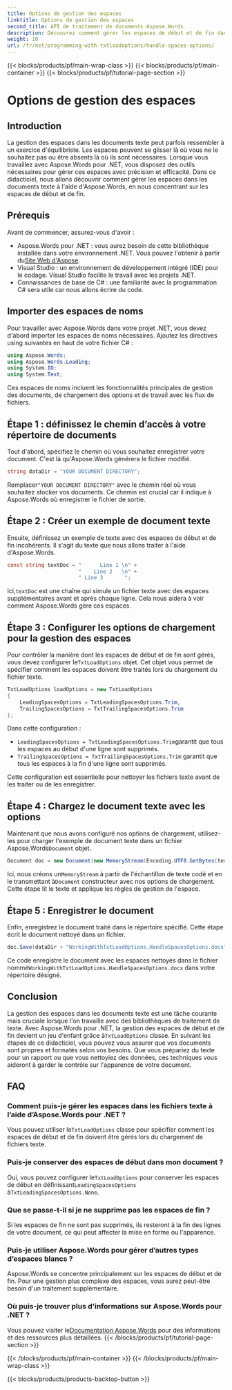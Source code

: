 ```yaml
---
title: Options de gestion des espaces
linktitle: Options de gestion des espaces
second_title: API de traitement de documents Aspose.Words
description: Découvrez comment gérer les espaces de début et de fin dans les documents texte avec Aspose.Words pour .NET. Ce didacticiel fournit un guide pour nettoyer la mise en forme du texte.
weight: 10
url: /fr/net/programming-with-txtloadoptions/handle-spaces-options/
---
```


{{< blocks/products/pf/main-wrap-class >}}
{{< blocks/products/pf/main-container >}}
{{< blocks/products/pf/tutorial-page-section >}}

# Options de gestion des espaces

## Introduction

La gestion des espaces dans les documents texte peut parfois ressembler à un exercice d'équilibriste. Les espaces peuvent se glisser là où vous ne le souhaitez pas ou être absents là où ils sont nécessaires. Lorsque vous travaillez avec Aspose.Words pour .NET, vous disposez des outils nécessaires pour gérer ces espaces avec précision et efficacité. Dans ce didacticiel, nous allons découvrir comment gérer les espaces dans les documents texte à l'aide d'Aspose.Words, en nous concentrant sur les espaces de début et de fin.

## Prérequis

Avant de commencer, assurez-vous d'avoir :

-  Aspose.Words pour .NET : vous aurez besoin de cette bibliothèque installée dans votre environnement .NET. Vous pouvez l'obtenir à partir du[Site Web d'Aspose](https://releases.aspose.com/words/net/).
- Visual Studio : un environnement de développement intégré (IDE) pour le codage. Visual Studio facilite le travail avec les projets .NET.
- Connaissances de base de C# : une familiarité avec la programmation C# sera utile car nous allons écrire du code.

## Importer des espaces de noms

Pour travailler avec Aspose.Words dans votre projet .NET, vous devez d'abord importer les espaces de noms nécessaires. Ajoutez les directives using suivantes en haut de votre fichier C# :

```csharp
using Aspose.Words;
using Aspose.Words.Loading;
using System.IO;
using System.Text;
```

Ces espaces de noms incluent les fonctionnalités principales de gestion des documents, de chargement des options et de travail avec les flux de fichiers.

## Étape 1 : définissez le chemin d’accès à votre répertoire de documents

Tout d'abord, spécifiez le chemin où vous souhaitez enregistrer votre document. C'est là qu'Aspose.Words générera le fichier modifié.

```csharp
string dataDir = "YOUR DOCUMENT DIRECTORY";
```

 Remplacer`"YOUR DOCUMENT DIRECTORY"` avec le chemin réel où vous souhaitez stocker vos documents. Ce chemin est crucial car il indique à Aspose.Words où enregistrer le fichier de sortie.

## Étape 2 : Créer un exemple de document texte

Ensuite, définissez un exemple de texte avec des espaces de début et de fin incohérents. Il s'agit du texte que nous allons traiter à l'aide d'Aspose.Words.

```csharp
const string textDoc = "      Line 1 \n" +
                       "    Line 2   \n" +
                       " Line 3       ";
```

 Ici,`textDoc` est une chaîne qui simule un fichier texte avec des espaces supplémentaires avant et après chaque ligne. Cela nous aidera à voir comment Aspose.Words gère ces espaces.

## Étape 3 : Configurer les options de chargement pour la gestion des espaces

 Pour contrôler la manière dont les espaces de début et de fin sont gérés, vous devez configurer le`TxtLoadOptions` objet. Cet objet vous permet de spécifier comment les espaces doivent être traités lors du chargement du fichier texte.

```csharp
TxtLoadOptions loadOptions = new TxtLoadOptions
{
    LeadingSpacesOptions = TxtLeadingSpacesOptions.Trim,
    TrailingSpacesOptions = TxtTrailingSpacesOptions.Trim
};
```

Dans cette configuration :
- `LeadingSpacesOptions = TxtLeadingSpacesOptions.Trim`garantit que tous les espaces au début d'une ligne sont supprimés.
- `TrailingSpacesOptions = TxtTrailingSpacesOptions.Trim` garantit que tous les espaces à la fin d'une ligne sont supprimés.

Cette configuration est essentielle pour nettoyer les fichiers texte avant de les traiter ou de les enregistrer.

## Étape 4 : Chargez le document texte avec les options

 Maintenant que nous avons configuré nos options de chargement, utilisez-les pour charger l'exemple de document texte dans un fichier Aspose.Words`Document` objet.

```csharp
Document doc = new Document(new MemoryStream(Encoding.UTF8.GetBytes(textDoc)), loadOptions);
```

 Ici, nous créons un`MemoryStream` à partir de l'échantillon de texte codé et en le transmettant à`Document` constructeur avec nos options de chargement. Cette étape lit le texte et applique les règles de gestion de l'espace.

## Étape 5 : Enregistrer le document

Enfin, enregistrez le document traité dans le répertoire spécifié. Cette étape écrit le document nettoyé dans un fichier.

```csharp
doc.Save(dataDir + "WorkingWithTxtLoadOptions.HandleSpacesOptions.docx");
```

 Ce code enregistre le document avec les espaces nettoyés dans le fichier nommé`WorkingWithTxtLoadOptions.HandleSpacesOptions.docx` dans votre répertoire désigné.

## Conclusion

La gestion des espaces dans les documents texte est une tâche courante mais cruciale lorsque l'on travaille avec des bibliothèques de traitement de texte. Avec Aspose.Words pour .NET, la gestion des espaces de début et de fin devient un jeu d'enfant grâce à`TxtLoadOptions` classe. En suivant les étapes de ce didacticiel, vous pouvez vous assurer que vos documents sont propres et formatés selon vos besoins. Que vous prépariez du texte pour un rapport ou que vous nettoyiez des données, ces techniques vous aideront à garder le contrôle sur l'apparence de votre document.

## FAQ

### Comment puis-je gérer les espaces dans les fichiers texte à l’aide d’Aspose.Words pour .NET ?  
 Vous pouvez utiliser le`TxtLoadOptions` classe pour spécifier comment les espaces de début et de fin doivent être gérés lors du chargement de fichiers texte.

### Puis-je conserver des espaces de début dans mon document ?  
 Oui, vous pouvez configurer le`TxtLoadOptions` pour conserver les espaces de début en définissant`LeadingSpacesOptions` à`TxtLeadingSpacesOptions.None`.

### Que se passe-t-il si je ne supprime pas les espaces de fin ?  
Si les espaces de fin ne sont pas supprimés, ils resteront à la fin des lignes de votre document, ce qui peut affecter la mise en forme ou l'apparence.

### Puis-je utiliser Aspose.Words pour gérer d’autres types d’espaces blancs ?  
Aspose.Words se concentre principalement sur les espaces de début et de fin. Pour une gestion plus complexe des espaces, vous aurez peut-être besoin d'un traitement supplémentaire.

### Où puis-je trouver plus d'informations sur Aspose.Words pour .NET ?  
 Vous pouvez visiter le[Documentation Aspose.Words](https://reference.aspose.com/words/net/) pour des informations et des ressources plus détaillées.
{{< /blocks/products/pf/tutorial-page-section >}}

{{< /blocks/products/pf/main-container >}}
{{< /blocks/products/pf/main-wrap-class >}}

{{< blocks/products/products-backtop-button >}}
